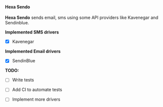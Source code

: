 #### Hexa Sendo 

__Hexa Sendo__ sends email, sms using some API providers like Kavenegar and Sendinblue.

__Implemented SMS drivers__
- [x] Kavenegar

__Implemented Email drivers__ 
- [x] SendinBlue

__TODO:__
- [ ] Write tests
- [ ] Add CI  to automate tests
- [ ] Implement more drivers


